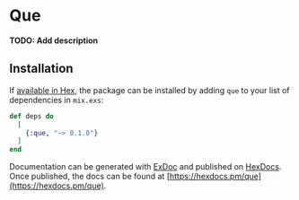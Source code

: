 # Que

**TODO: Add description**

## Installation

If [available in Hex](https://hex.pm/docs/publish), the package can be installed
by adding `que` to your list of dependencies in `mix.exs`:

```elixir
def deps do
  [
    {:que, "~> 0.1.0"}
  ]
end
```

Documentation can be generated with [ExDoc](https://github.com/elixir-lang/ex_doc)
and published on [HexDocs](https://hexdocs.pm). Once published, the docs can
be found at [https://hexdocs.pm/que](https://hexdocs.pm/que).

